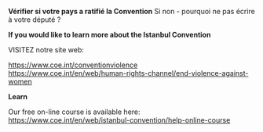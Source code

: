 **Vérifier si votre pays a ratifié la Convention**
Si non - pourquoi ne pas écrire à votre député ?

**If you would like to learn more about the Istanbul Convention**

VISITEZ notre site web:

https://www.coe.int/conventionviolence
https://www.coe.int/en/web/human-rights-channel/end-violence-against-women

**Learn**

Our free on-line course is available here:
https://www.coe.int/en/web/istanbul-convention/help-online-course

